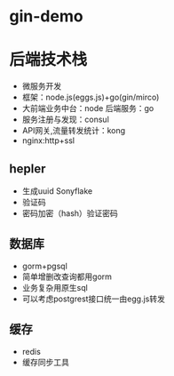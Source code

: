 # gin-demo


# 后端技术栈
* 微服务开发
* 框架：node.js(eggs.js)+go(gin/mirco)
* 大前端业务中台：node 后端服务：go
* 服务注册与发现：consul
* API网关,流量转发统计：kong
* nginx:http+ssl


## hepler
* 生成uuid   Sonyflake
* 验证码
* 密码加密（hash）验证密码


## 数据库
* gorm+pgsql
* 简单增删改查询都用gorm
* 业务复杂用原生sql 
* 可以考虑postgrest接口统一由egg.js转发

## 缓存
* redis
* 缓存同步工具